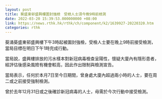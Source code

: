 ```yaml
---
layout: post
title: 葵盛東邨盛興樓圍封強檢　受檢人士須今晚9時前檢測
date: 2022-03-20 15:39:53.000000000 +08:00
link: https://news.rthk.hk/rthk/ch/component/k2/1639927-20220320.htm
categories: rthk
---
```


葵涌葵盛東邨盛興樓下午3時起被圍封強檢，受檢人士要在晚上9時前接受檢測，當局目標在明日下午1時完成行動。

當局說，盛興樓排放的污水樣本對新冠病毒檢查呈陽性，懷疑大廈內有隱形患者，經評估後感染風險有機會較高，因此作出限制與檢測宣告。

當局表示，任何於本月7日至今日期間，曾身處大廈內超過兩小時的人士，要在周二或之前接受強制檢測。

曾於去年12月31日或之後確診新冠病毒的人士，毋需於今次行動中接受檢測。
